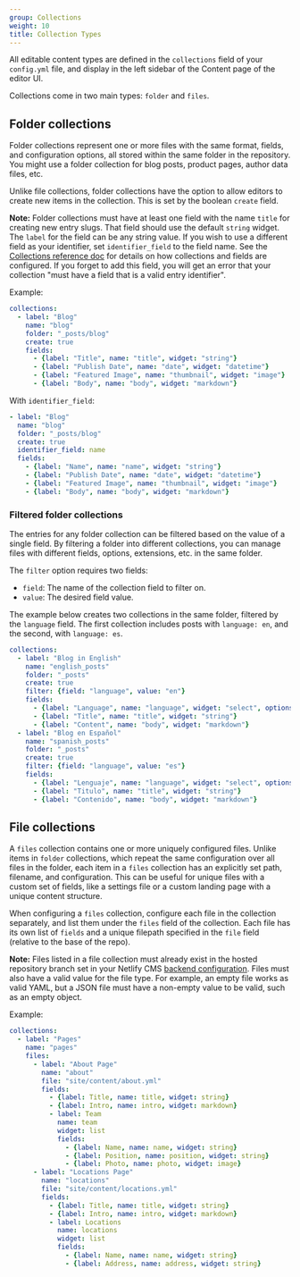 ```yaml
---
group: Collections
weight: 10
title: Collection Types
---
```

All editable content types are defined in the `collections` field of your `config.yml` file, and display in the left sidebar of the Content page of the editor UI.

Collections come in two main types: `folder` and `files`.

## Folder collections

Folder collections represent one or more files with the same format, fields, and configuration options, all stored within the same folder in the repository. You might use a folder collection for blog posts, product pages, author data files, etc.

Unlike file collections, folder collections have the option to allow editors to create new items in the collection. This is set by the boolean `create` field.

**Note:** Folder collections must have at least one field with the name `title` for creating new entry slugs. That field should use the default `string` widget. The `label` for the field can be any string value. If you wish to use a different field as your identifier, set `identifier_field` to the field name. See the [Collections reference doc](../docs/configuration-options/#collections) for details on how collections and fields are configured. If you forget to add this field, you will get an error that your collection "must have a field that is a valid entry identifier".

Example:

```yaml
collections:
  - label: "Blog"
    name: "blog"
    folder: "_posts/blog"
    create: true
    fields:
      - {label: "Title", name: "title", widget: "string"}
      - {label: "Publish Date", name: "date", widget: "datetime"}
      - {label: "Featured Image", name: "thumbnail", widget: "image"}
      - {label: "Body", name: "body", widget: "markdown"}
```

With `identifier_field`:

```yaml
- label: "Blog"
  name: "blog"
  folder: "_posts/blog"
  create: true
  identifier_field: name
  fields:
    - {label: "Name", name: "name", widget: "string"}
    - {label: "Publish Date", name: "date", widget: "datetime"}
    - {label: "Featured Image", name: "thumbnail", widget: "image"}
    - {label: "Body", name: "body", widget: "markdown"}
```

### Filtered folder collections

The entries for any folder collection can be filtered based on the value of a single field. By filtering a folder into different collections, you can manage files with different fields, options, extensions, etc. in the same folder.

The `filter` option requires two fields:

* `field`: The name of the collection field to filter on.
* `value`: The desired field value.

The example below creates two collections in the same folder, filtered by the `language` field. The first collection includes posts with `language: en`, and the second, with `language: es`.

```yaml
collections:
  - label: "Blog in English"
    name: "english_posts"
    folder: "_posts"
    create: true
    filter: {field: "language", value: "en"}
    fields:
      - {label: "Language", name: "language", widget: "select", options: ["en", "es"]}
      - {label: "Title", name: "title", widget: "string"}
      - {label: "Content", name: "body", widget: "markdown"}
  - label: "Blog en Español"
    name: "spanish_posts"
    folder: "_posts"
    create: true
    filter: {field: "language", value: "es"}
    fields:
      - {label: "Lenguaje", name: "language", widget: "select", options: ["en", "es"]}
      - {label: "Titulo", name: "title", widget: "string"}
      - {label: "Contenido", name: "body", widget: "markdown"}
```

## File collections

A `files` collection contains one or more uniquely configured files. Unlike items in `folder` collections, which repeat the same configuration over all files in the folder, each item in a `files` collection has an explicitly set path, filename, and configuration. This can be useful for unique files with a custom set of fields, like a settings file or a custom landing page with a unique content structure.

When configuring a `files` collection, configure each file in the collection separately, and list them under the `files` field of the collection. Each file has its own list of `fields` and a unique filepath specified in the `file` field (relative to the base of the repo).

**Note:** Files listed in a file collection must already exist in the hosted repository branch set in your Netlify CMS [backend configuration](/docs/backends-overview). Files must also have a valid value for the file type. For example, an empty file works as valid YAML, but a JSON file must have a non-empty value to be valid, such as an empty object.

Example:

```yaml
collections:
  - label: "Pages"
    name: "pages"
    files:
      - label: "About Page"
        name: "about"
        file: "site/content/about.yml"
        fields:
          - {label: Title, name: title, widget: string}
          - {label: Intro, name: intro, widget: markdown}
          - label: Team
            name: team
            widget: list
            fields:
              - {label: Name, name: name, widget: string}
              - {label: Position, name: position, widget: string}
              - {label: Photo, name: photo, widget: image}
      - label: "Locations Page"
        name: "locations"
        file: "site/content/locations.yml"
        fields:
          - {label: Title, name: title, widget: string}
          - {label: Intro, name: intro, widget: markdown}
          - label: Locations
            name: locations
            widget: list
            fields:
              - {label: Name, name: name, widget: string}
              - {label: Address, name: address, widget: string}
```
